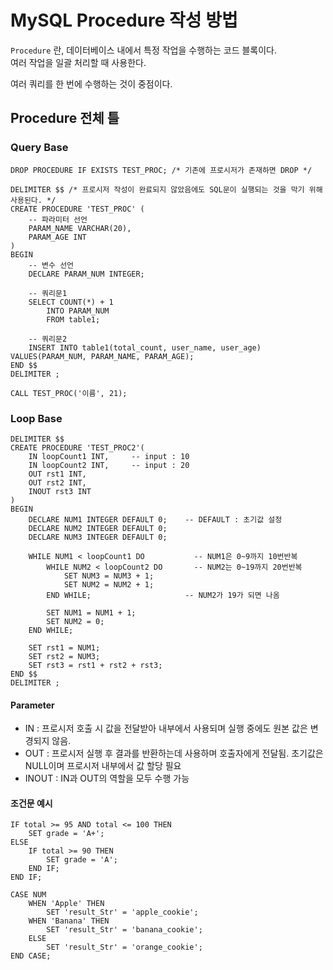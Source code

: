 # MySQL Procedure 작성 방법

`Procedure` 란, 데이터베이스 내에서 특정 작업을 수행하는 코드 블록이다.  
여러 작업을 일괄 처리할 때 사용한다.  

여러 쿼리를 한 번에 수행하는 것이 중점이다.

## Procedure 전체 틀

### Query Base

```mysql
DROP PROCEDURE IF EXISTS TEST_PROC; /* 기존에 프로시저가 존재하면 DROP */

DELIMITER $$ /* 프로시저 작성이 완료되지 않았음에도 SQL문이 실행되는 것을 막기 위해 사용된다. */
CREATE PROCEDURE 'TEST_PROC' (
    -- 파라미터 선언
    PARAM_NAME VARCHAR(20),
    PARAM_AGE INT
)
BEGIN
    -- 변수 선언
    DECLARE PARAM_NUM INTEGER;
    
    -- 쿼리문1
    SELECT COUNT(*) + 1
    	INTO PARAM_NUM
        FROM table1;
        
    -- 쿼리문2
    INSERT INTO table1(total_count, user_name, user_age) VALUES(PARAM_NUM, PARAM_NAME, PARAM_AGE);
END $$
DELIMITER ;

CALL TEST_PROC('이름', 21);
```

### Loop Base

```mysql
DELIMITER $$
CREATE PROCEDURE 'TEST_PROC2'(
    IN loopCount1 INT,     -- input : 10
    IN loopCount2 INT,     -- input : 20
    OUT rst1 INT,
    OUT rst2 INT,
    INOUT rst3 INT
)
BEGIN
    DECLARE NUM1 INTEGER DEFAULT 0;    -- DEFAULT : 초기값 설정
    DECLARE NUM2 INTEGER DEFAULT 0;
    DECLARE NUM3 INTEGER DEFAULT 0;
    
    WHILE NUM1 < loopCount1 DO           -- NUM1은 0~9까지 10번반복
        WHILE NUM2 < loopCount2 DO       -- NUM2는 0~19까지 20번반복
            SET NUM3 = NUM3 + 1;
            SET NUM2 = NUM2 + 1;
        END WHILE;                     -- NUM2가 19가 되면 나옴
        
        SET NUM1 = NUM1 + 1;
        SET NUM2 = 0;
    END WHILE;
    
    SET rst1 = NUM1;
    SET rst2 = NUM3;
    SET rst3 = rst1 + rst2 + rst3;
END $$
DELIMITER ;
```

#### Parameter

- IN : 프로시저 호출 시 값을 전달받아 내부에서 사용되며 실행 중에도 원본 값은 변경되지 않음.
- OUT : 프로시저 실행 후 결과를 반환하는데 사용하며 호출자에게 전달됨. 초기값은 NULL이며 프로시저 내부에서 값 할당 필요
- INOUT : IN과 OUT의 역할을 모두 수행 가능

#### 조건문 예시

```mysql
IF total >= 95 AND total <= 100 THEN
    SET grade = 'A+';
ELSE
    IF total >= 90 THEN
        SET grade = 'A';
    END IF;
END IF;
```

```mysql
CASE NUM
    WHEN 'Apple' THEN
        SET 'result_Str' = 'apple_cookie';
    WHEN 'Banana' THEN
        SET 'result_Str' = 'banana_cookie';
    ELSE
        SET 'result_Str' = 'orange_cookie';
END CASE;
```

